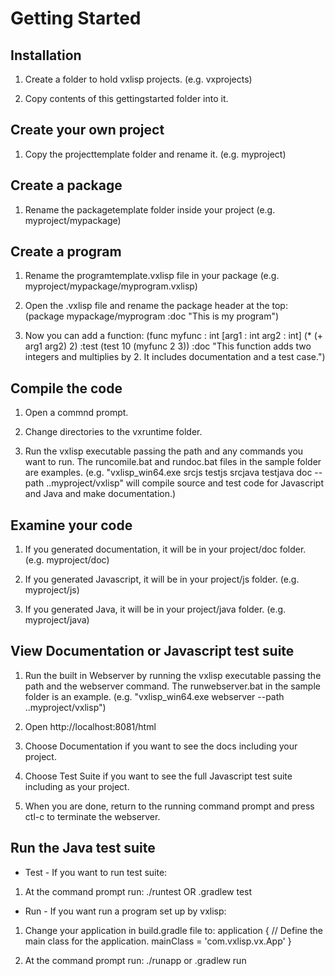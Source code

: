 # Getting Started

## Installation

1. Create a folder to hold vxlisp projects. (e.g. vxprojects)

2. Copy contents of this gettingstarted folder into it.

## Create your own project

1. Copy the projecttemplate folder and rename it. (e.g. myproject)

## Create a package

1. Rename the packagetemplate folder inside your project (e.g. myproject/mypackage)

## Create a program

1. Rename the programtemplate.vxlisp file in your package (e.g. myproject/mypackage/myprogram.vxlisp)

2. Open the .vxlisp file and rename the package header at the top:
(package mypackage/myprogram
 :doc "This is my program")

3. Now you can add a function:
(func myfunc : int
 [arg1 : int
  arg2 : int]
 (* (+ arg1 arg2) 2)
 :test (test 10 (myfunc 2 3))
 :doc "This function adds two integers and multiplies by 2. It includes documentation and a test case.")

## Compile the code

1. Open a commnd prompt.

2. Change directories to the vxruntime folder.

3. Run the vxlisp executable passing the path and any commands you want to run. The runcomile.bat and rundoc.bat files in the sample folder are examples.
(e.g. "vxlisp_win64.exe srcjs testjs srcjava testjava doc --path ..myproject/vxlisp" will compile source and test code for Javascript and Java and make documentation.)

## Examine your code

1. If you generated documentation, it will be in your project/doc folder. (e.g. myproject/doc)

2. If you generated Javascript, it will be in your project/js folder. (e.g. myproject/js)

3. If you generated Java, it will be in your project/java folder. (e.g. myproject/java)

## View Documentation or Javascript test suite

1. Run the built in Webserver by running the vxlisp executable passing the path and the webserver command. The runwebserver.bat in the sample folder is an example.
(e.g. "vxlisp_win64.exe webserver --path ..myproject/vxlisp")

2. Open http://localhost:8081/html

3. Choose Documentation if you want to see the docs including your project.

4. Choose Test Suite if you want to see the full Javascript test suite including as your project.

5. When you are done, return to the running command prompt and press ctl-c to terminate the webserver.

## Run the Java test suite

* Test - If you want to run test suite:

1. At the command prompt run: ./runtest OR .gradlew test

* Run - If you want run a program set up by vxlisp:

1. Change your application in build.gradle file to:
application {
    // Define the main class for the application.
    mainClass = 'com.vxlisp.vx.App'
}

2. At the command prompt run: ./runapp or .gradlew run
